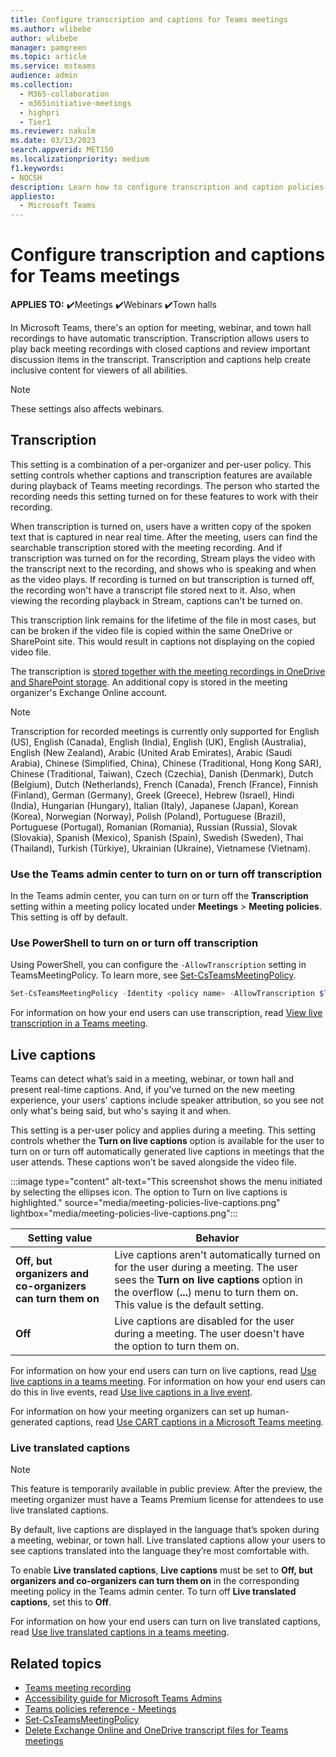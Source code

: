 ```yaml
---
title: Configure transcription and captions for Teams meetings
ms.author: wlibebe
author: wlibebe
manager: pamgreen
ms.topic: article
ms.service: msteams
audience: admin
ms.collection: 
  - M365-collaboration
  - m365initiative-meetings
  - highpri
  - Tier1
ms.reviewer: nakulm
ms.date: 03/13/2023
search.appverid: MET150
ms.localizationpriority: medium
f1.keywords:
- NOCSH
description: Learn how to configure transcription and caption policies for Teams meetings.
appliesto: 
  - Microsoft Teams
---
```


# Configure transcription and captions for Teams meetings

**APPLIES TO:** ✔️Meetings ✔️Webinars ✔️Town halls

In Microsoft Teams, there's an option for meeting, webinar, and town hall recordings to have automatic transcription. Transcription allows users to play back meeting recordings with closed captions and review important discussion items in the transcript. Transcription and captions help create inclusive content for viewers of all abilities.

> [!NOTE]
> These settings also affects webinars.

## Transcription

This setting is a combination of a per-organizer and per-user policy. This setting controls whether captions and transcription features are available during playback of Teams meeting recordings. The person who started the recording needs this setting turned on for these features to work with their recording.

When transcription is turned on, users have a written copy of the spoken text that is captured in near real time. After the meeting, users can find the searchable transcription stored with the meeting recording. And if transcription was turned on for the recording, Stream plays the video with the transcript next to the recording, and shows who is speaking and when as the video plays. If recording is turned on but transcription is turned off, the recording won't have a transcript file stored next to it. Also, when viewing the recording playback in Stream, captions can't be turned on.

This transcription link remains for the lifetime of the file in most cases, but can be broken if the video file is copied within the same OneDrive or SharePoint site. This would result in captions not displaying on the copied video file.

The transcription is [stored together with the meeting recordings in OneDrive and SharePoint storage](https://support.microsoft.com/en-us/office/3cb9acb6-05b2-4f59-a50d-7df61123aa20#bkmk_how-captions-and-transcripts-are-stored). An additional copy is stored in the meeting organizer's Exchange Online account.

> [!NOTE]
> Transcription for recorded meetings is currently only supported for English (US), English (Canada), English (India), English (UK), English (Australia), English (New Zealand), Arabic (United Arab Emirates), Arabic (Saudi Arabia), Chinese (Simplified, China), Chinese (Traditional, Hong Kong SAR), Chinese (Traditional, Taiwan), Czech (Czechia), Danish (Denmark), Dutch (Belgium), Dutch (Netherlands), French (Canada), French (France), Finnish (Finland), German (Germany), Greek (Greece), Hebrew (Israel), Hindi (India), Hungarian (Hungary), Italian (Italy), Japanese (Japan), Korean (Korea), Norwegian (Norway), Polish (Poland), Portuguese (Brazil), Portuguese (Portugal), Romanian (Romania), Russian (Russia), Slovak (Slovakia), Spanish (Mexico), Spanish (Spain), Swedish (Sweden), Thai (Thailand), Turkish (Türkiye), Ukrainian (Ukraine), Vietnamese (Vietnam).

### Use the Teams admin center to turn on or turn off transcription

In the Teams admin center, you can turn on or turn off the **Transcription** setting within a meeting policy located under **Meetings** > **Meeting policies**. This setting is off by default.

### Use PowerShell to turn on or turn off transcription

Using PowerShell, you can configure the `-AllowTranscription` setting in TeamsMeetingPolicy. To learn more, see [Set-CsTeamsMeetingPolicy](/powershell/module/teams/set-csteamsmeetingpolicy).

```powershell
Set-CsTeamsMeetingPolicy -Identity <policy name> -AllowTranscription $True
```

For information on how your end users can use transcription, read [View live transcription in a Teams meeting](https://support.microsoft.com/office/dc1a8f23-2e20-4684-885e-2152e06a4a8b).

## Live captions

Teams can detect what’s said in a meeting, webinar, or town hall and present real-time captions. And, if you've turned on the new meeting experience, your users' captions include speaker attribution, so you see not only what's being said, but who's saying it and when.

This setting is a per-user policy and applies during a meeting. This setting controls whether the **Turn on live captions** option is available for the user to turn on or turn off automatically generated live captions in meetings that the user attends. These captions won't be saved alongside the video file.

:::image type="content" alt-text="This screenshot shows the menu initiated by selecting the ellipses icon. The option to Turn on live captions is highlighted." source="media/meeting-policies-live-captions.png" lightbox="media/meeting-policies-live-captions.png":::

| Setting value | Behavior |
|---|---|
| **Off, but organizers and co-organizers can turn them on** | Live captions aren't automatically turned on for the user during a meeting. The user sees the **Turn on live captions** option in the overflow (**...**) menu to turn them on. This value is the default setting. |
| **Off** | Live captions are disabled for the user during a meeting. The user doesn't have the option to turn them on. |

For information on how your end users can turn on live captions, read [Use live captions in a teams meeting](https://support.microsoft.com/office/4be2d304-f675-4b57-8347-cbd000a21260). For information on how your end users can do this in live events, read [Use live captions in a live event](https://support.microsoft.com/office/1d6778d4-6c65-4189-ab13-e2d77beb9e2a).

For information on how your meeting organizers can set up human-generated captions, read [Use CART captions in a Microsoft Teams meeting](https://support.microsoft.com/office/2dd889e8-32a8-4582-98b8-6c96cf14eb47).

### Live translated captions

> [!NOTE]
> This feature is temporarily available in public preview. After the preview, the meeting organizer must have a Teams Premium license for attendees to use live translated captions.

By default, live captions are displayed in the language that’s spoken during a meeting, webinar, or town hall. Live translated captions allow your users to see captions translated into the language they’re most comfortable with.

To enable **Live translated captions**, **Live captions** must be set to **Off, but organizers and co-organizers can turn them on** in the corresponding meeting policy in the Teams admin center. To turn off **Live translated captions**, set this to **Off**.

For information on how your end users can turn on live translated captions, read [Use live translated captions in a teams meeting](https://support.microsoft.com/office/4be2d304-f675-4b57-8347-cbd000a21260).

## Related topics

- [Teams meeting recording](meeting-recording.md)
- [Accessibility guide for Microsoft Teams Admins](accessibility-guide-admin.md)
- [Teams policies reference - Meetings](settings-policies-reference.md#meetings)
- [Set-CsTeamsMeetingPolicy](/powershell/module/teams/set-csteamsmeetingpolicy)
- [Delete Exchange Online and OneDrive transcript files for Teams meetings](delete-exchange-online-transcripts.md)
